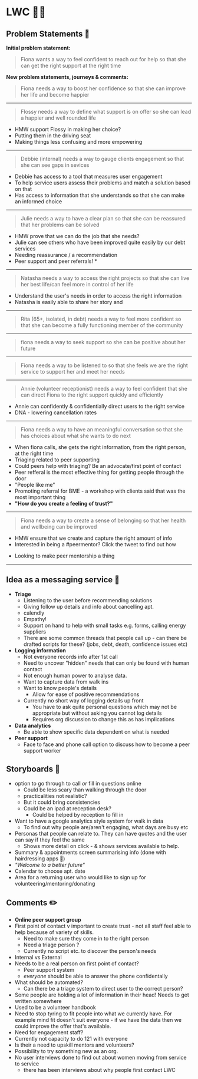 # LWC :two_women_holding_hands::two_women_holding_hands:


## Problem Statements :thought_balloon:
  
__Initial problem statement:__
> Fiona wants a way to feel confident to reach out for help so that she can  get the right support at the right time 
> 


__New problem statements, journeys & comments:__

> Fiona needs a way to boost her confidence so that she can improve her life and become happier
> 
---
> Flossy needs a way to define what support is on offer so she can lead a happier and well rounded life 
> 
* HMW support Flossy in making her choice?
* Putting them in the driving seat
* Making things less confusing and more empowering
---
> Debbie (internal) needs a way to gauge clients engagement so that she can see gaps in sevices 
> 
* Debbie has access to a tool that measures user engagement
* To help service users assess their problems and match a solution based on that
* Has access to information that she understands so that she can make an informed choice


---
> Julie needs a way to have a clear plan so that she can be reassured that her problems can be solved 
> 
 * HMW prove that we can do the job that she needs?
* Julie can see others who have been improved quite easily by our debt services
* Needing reassurance / a recommendation
* Peer support and peer referrals! *
---
> Natasha needs a way to access the right projects so that she can live her best life/can feel more in control of her life
> 
 * Understand the user's needs in order to access the right information
 * Natasha is easily able to share her story and

 ---

> Rita (65+, isolated, in debt) needs a way to feel more confident so that she can become a fully functioning member of the community 
> 
---
> fiona needs a way to seek support so she can be positive about her future
> 
---
> Fiona needs a way to be listened to so that she feels we are the right service to support her and meet her needs 
> 
---
> Annie (volunteer receptionist) needs a way to feel confident that she can direct Fiona to the right support quickly and efficiently 
> 

* Annie can confidently & confidentially direct users to the right service
* DNA - lowering cancellation rates
---
> Fiona needs a way to have an meaningful conversation so that she has choices about what she wants to do next 
> 

* When fiona calls, she gets the right information, from the right person, at the right time
* Triaging related to peer supporting
* Could peers help with triaging? Be an advocate/first point of contact
* Peer refferal is the most effective thing for getting people through the door
* "People like me"
* Promoting referral for BME - a workshop with clients said that was the most important thing
* __"How do you create a feeling of trust?"__
---
> Fiona needs a way to create a sense of belonging so that her health and wellbeing can be improved 
> 

* HMW ensure that we create and capture the right amount of info
* Interested in being a #peermentor? Click the tweet to find out how
 - Looking to make peer mentorship a thing
---

## Idea as a messaging service :iphone: 
* __Triage__ 
    * Listening to the user before recommending solutions 
    * Giving follow up details and info about cancelling apt. 
    * calendly 
    * Empathy!
    * Support on hand to help with small tasks e.g. forms, calling energy suppliers 
    * There are some common threads that people call up - can there be drafted scripts for these? (jobs, debt, death, confidence issues etc) 
* __Logging information__ 
    * Not everyone records info after 1st call
    * Need to uncover "hidden" needs that can only be found with human contact 
    * Not enough human power to analyse data. 
    * Want to capture data from walk ins 
    * Want to know people's details 
        * Allow for ease of positive recommendations
    *    Currently no short way of logging details up front 
            * You have to ask quite personal questions which may not be appropriate but without asking you cannot log details 
            * Requires org discussion to change this as has implications  
* __Data analytics__
    * Be able to show specific data dependent on what is needed 
*  __Peer support__ 
    *  Face to face and phone call option to discuss how to become a peer support worker 
 
## Storyboards :art: 
* option to go through to call _*or*_ fill in questions online
    * Could be less scary than walking through the door 
    * practicalities not realistic? 
    * But it could bring consistencies 
    * Could be an ipad at reception desk? 
        * Could be helped by reception to fill in
* Want to have a google analytics style system for walk in data 
    * To find out why people are/aren't engaging, what days are busy etc
* Personas that people can relate to. They can have quotes and the user can say if they feel the same 
    * Shows more detail on click - & shows services available to help. 
* Summary & appointments screen summarising info (done with hairdressing apps :haircut:) 
* _*"Welcome to a better future"*_
* Calendar to choose apt. date
* Area for a returning user who would like to sign up for volunteering/mentoring/donating 

## Comments :pencil2: 
* __Online peer support group__
* First point of contact v important to create trust - not all staff feel able to help because of variety of skills.
    * Need to make sure they come in to the right person
    * Need a triage person ? 
    * Currently no script etc. to discover the person's needs 
* Internal vs External 
* Needs to be a real person on first point of contact?
    * Peer support system 
    * _*everyone*_ should be able to answer the phone confidentally 
* What should be automated? 
    * Can there be a triage system to direct user to the correct person?
* Some people are holding a lot of information in their head! Needs to get written somewhere
* Used to be a volunteer handbook
* Need to stop tyring to fit people into what we currently have. For example mind fit doesn't suit everyone - if we have the data then we could improve the offer that's available.
* Need for engagement staff?
* Currently not capacity to do 121 with everyone
* Is their a need to upskill mentors and volunteers? 
* Possibility to try something new as an org. 
* No user interviews done to find out about women moving from service to service
    * there has been interviews about why people first contact LWC 


